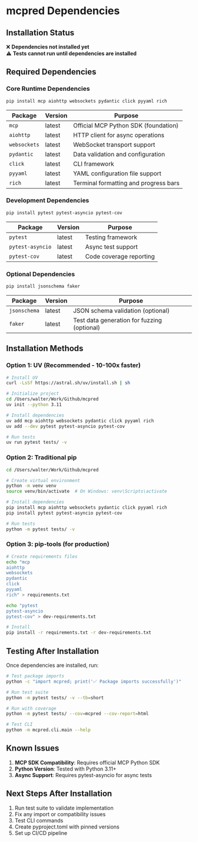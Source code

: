 # mcpred Dependencies

## Installation Status
❌ **Dependencies not installed yet**  
⚠️  **Tests cannot run until dependencies are installed**

## Required Dependencies

### Core Runtime Dependencies
```bash
pip install mcp aiohttp websockets pydantic click pyyaml rich
```

| Package | Version | Purpose |
|---------|---------|---------|
| `mcp` | latest | Official MCP Python SDK (foundation) |
| `aiohttp` | latest | HTTP client for async operations |
| `websockets` | latest | WebSocket transport support |
| `pydantic` | latest | Data validation and configuration |
| `click` | latest | CLI framework |
| `pyyaml` | latest | YAML configuration file support |
| `rich` | latest | Terminal formatting and progress bars |

### Development Dependencies
```bash
pip install pytest pytest-asyncio pytest-cov
```

| Package | Version | Purpose |
|---------|---------|---------|
| `pytest` | latest | Testing framework |
| `pytest-asyncio` | latest | Async test support |
| `pytest-cov` | latest | Code coverage reporting |

### Optional Dependencies
```bash
pip install jsonschema faker
```

| Package | Version | Purpose |
|---------|---------|---------|
| `jsonschema` | latest | JSON schema validation (optional) |
| `faker` | latest | Test data generation for fuzzing (optional) |

## Installation Methods

### Option 1: UV (Recommended - 10-100x faster)
```bash
# Install UV
curl -LsSf https://astral.sh/uv/install.sh | sh

# Initialize project
cd /Users/walter/Work/Github/mcpred
uv init --python 3.11

# Install dependencies
uv add mcp aiohttp websockets pydantic click pyyaml rich
uv add --dev pytest pytest-asyncio pytest-cov

# Run tests
uv run pytest tests/ -v
```

### Option 2: Traditional pip
```bash
cd /Users/walter/Work/Github/mcpred

# Create virtual environment
python -m venv venv
source venv/bin/activate  # On Windows: venv\Scripts\activate

# Install dependencies
pip install mcp aiohttp websockets pydantic click pyyaml rich
pip install pytest pytest-asyncio pytest-cov

# Run tests
python -m pytest tests/ -v
```

### Option 3: pip-tools (for production)
```bash
# Create requirements files
echo "mcp
aiohttp
websockets  
pydantic
click
pyyaml
rich" > requirements.txt

echo "pytest
pytest-asyncio
pytest-cov" > dev-requirements.txt

# Install
pip install -r requirements.txt -r dev-requirements.txt
```

## Testing After Installation

Once dependencies are installed, run:

```bash
# Test package imports
python -c "import mcpred; print('✅ Package imports successfully')"

# Run test suite
python -m pytest tests/ -v --tb=short

# Run with coverage
python -m pytest tests/ --cov=mcpred --cov-report=html

# Test CLI
python -m mcpred.cli.main --help
```

## Known Issues

1. **MCP SDK Compatibility**: Requires official MCP Python SDK
2. **Python Version**: Tested with Python 3.11+
3. **Async Support**: Requires pytest-asyncio for async tests

## Next Steps After Installation

1. Run test suite to validate implementation
2. Fix any import or compatibility issues
3. Test CLI commands
4. Create pyproject.toml with pinned versions
5. Set up CI/CD pipeline
